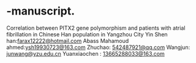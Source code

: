 # -manuscript.
Correlation between PITX2 gene polymorphism and patients with atrial fibrillation in Chinese Han population in Yangzhou City
Yin Shen han:farax12222@hotmail.com
Abass Mahamoud ahmed:ysh19930723@163.com
Zhuchao:  542487921@qq.com
Wangjun: junwang@yzu.edu.cn
Yuanxiaochen : 13665288033@163.com
